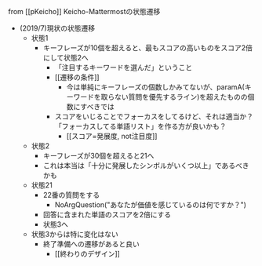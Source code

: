 
from [[pKeicho]]
Keicho-Mattermostの状態遷移
- (2019/7)現状の状態遷移
    - 状態1
        - キーフレーズが10個を超えると、最もスコアの高いものをスコア2倍にして状態2へ
            - 「注目するキーワードを選んだ」ということ
            - [[遷移の条件]]
                - 今は単純にキーフレーズの個数しかみてないが、paramA(キーワードを取らない質問を優先するライン)を超えたものの個数にすべきでは
            - スコアをいじることでフォーカスをしてるけど、それは適当か？「フォーカスしてる単語リスト」を作る方が良いかも？
                - [[スコア=発展度, not注目度]]
    - 状態2
        - キーフレーズが30個を超えると21へ
        - これは本当は「十分に発展したシンボルがいくつ以上」であるべきかも
    - 状態21
        - 22番の質問をする
            - NoArgQuestion("あなたが価値を感じているのは何ですか？")
        - 回答に含まれた単語のスコアを2倍にする
        - 状態3へ
    - 状態3からは特に変化はない
        - 終了準備への遷移があると良い
            - [[終わりのデザイン]]
